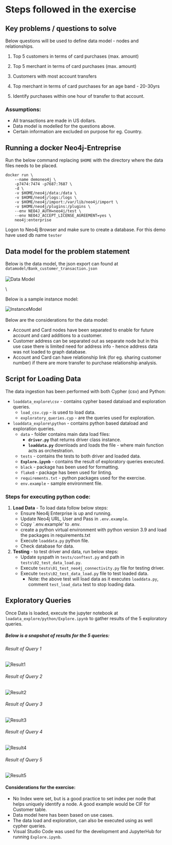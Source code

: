 # Steps followed in the exercise

## Key problems / questions to solve

Below questions will be used to define data model - nodes and relationships.

1. Top 5 customers in terms of card purchases (max. amount)

2. Top 5 merchant in terms of card purchases (max. amount)

3. Customers with most account transfers

4. Top merchant in terms of card purchases for an age band - 20-30yrs

5. Identify purchases within one hour of transfer to that account.


### Assumptions:

- All transactions are made in US dollars.
- Data model is modelled for the questions above.
- Certain information are excluded on purpose for eg. Country.

## Running a docker Neo4j-Entreprise

Run the below command replacing `$HOME` with the directory where the data files needs to be placed.

```
docker run \
    --name demoneo4j \
    -p7474:7474 -p7687:7687 \
    -d \
    -v $HOME/neo4j/data:/data \
    -v $HOME/neo4j/logs:/logs \
    -v $HOME/neo4j/import:/var/lib/neo4j/import \
    -v $HOME/neo4j/plugins:/plugins \
    --env NEO4J_AUTH=neo4j/test \
    --env NEO4J_ACCEPT_LICENSE_AGREEMENT=yes \
    neo4j:enterprise
```

Logon to Neo4j Browser and make sure to create a database.
For this demo have used db name `tester`

## Data model for the problem statement
Below is the data model, the json export can found at 
\
`datamodel/Bank_customer_transaction.json`
\
\
![Data Model](datamodel/Bank_customer_transaction.png)

\

Below is a sample instance model:

![InstanceModel](datamodel/Bank_customer_transaction_instance_model.png)
\
\
Below are the considerations for the data model:
- Account and Card nodes have been separated to enable for future account and card additions to a customer.
- Customer address can be separated out as separate node but in this use case there is limited need for address info - hence address data was not loaded to graph database.
- Account and Card can have relationship link (for eg. sharing customer number) if there are more transfer to purchase relationship analysis.

## Script for Loading Data

The data ingestion has been performed with both Cypher (csv) and Python:

- `loaddata_explore\csv` - contains cypher based dataload and exploration queries.
    - `load_csv.cyp` - is used to load data.
    - `exploratory_queries.cyp` - are the queries used for exploration.
- `loaddata_explore\python` - contains python based dataload and exploration queries.
    - `data` - folder contains main data load files: 
        - **`driver.py`** that returns driver class instance.
        - **`loaddata.py`** downloads and loads the file - where main function acts as orchestration.
    - `tests` - contains the tests to both driver and loaded data.
    - **`Explore.ipynb`** - contains the result of exploratory queries executed.
    - `black` - package has been used for formatting.
    - `flake8` - package has been used for linting.
    - `requirements.txt` - python packages used for the exercise.
    - `env.example` - sample environment file.

### Steps for executing python code:

1. **Load Data** - To load data follow below steps:
    - Ensure Neo4j Enterprise is up and running.
    - Update Neo4j URL, User and Pass in `.env.example`.
    - Copy `.env.example' to .env.
    - create a python virtual environment with python version 3.9 and load the packages in requirements.txt
    - Execute `loaddata.py` python file.
    - Check database for data.
2.  **Testing** - to test driver and data, run below steps:
    - Update syspath in `tests/conftest.py` and path in `tests\02_test_data_load.py`.
    - Execute `tests\01_test_neo4j_connectivity.py` file for testing driver.
    - Execute `tests\02_test_data_load.py` file to test loaded data.
        - Note: the above test will load data as it executes `loaddata.py`, comment `test_load_data` test to stop loading data.

## Exploratory Queries

Once Data is loaded, execute the jupyter notebook at `loadata_explore/python/Explore.ipynb` to gather results of the 5 exploratory queries.

##### Below is a snapshot of results for the 5 queries:

###### Result of Query 1
![Result1](exploratory_queries_results_images/query_1.JPG)

###### Result of Query 2
![Result2](exploratory_queries_results_images/query_2.JPG)

###### Result of Query 3
![Result3](exploratory_queries_results_images/query_3.JPG)

###### Result of Query 4
![Result4](exploratory_queries_results_images/query_4.JPG)

###### Result of Query 5
![Result5](exploratory_queries_results_images/query_5.JPG)

#### Considerations for the exercise:
- No Index were set, but is a good practice to set index per node that helps uniquely identify a node. A good example would be CIF for Customer table.
- Data model here has been based on use cases.
- The data load and exploration, can also be executed using as well cypher queries.
- Visual Studio Code was used for the development and JupyterHub for running `Explore.ipynb`. 
